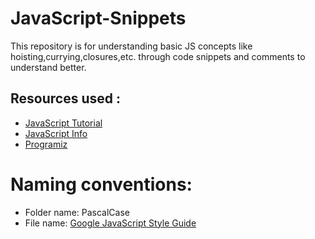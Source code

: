 # JavaScript-Snippets

This repository is for understanding basic JS concepts like hoisting,currying,closures,etc. through code snippets and comments to understand better.

## Resources used :
- [JavaScript Tutorial](https://www.javascripttutorial.net/)
- [JavaScript Info](https://javascript.info/)
- [Programiz](https://www.programiz.com/javascript)

# Naming conventions:
- Folder name: PascalCase
- File name: [Google JavaScript Style Guide](https://google.github.io/styleguide/jsguide.html#file-name)